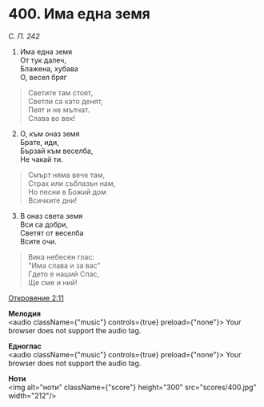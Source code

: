 # 400. Има една земя

_С. П. 242_

1. Има една земя  
От тук далеч,  
Блажена, хубава  
О, весел бряг  

> Светите там стоят,  
> Светли са като денят,  
> Пеят и не мълчат.  
> Слава во век!

2. О, към оназ земя  
Брате, иди,  
Бързай към веселба,  
Не чакай ти.  

> Смърт няма вече там,  
> Страх или съблазън нам,  
> Но песни в Божий дом  
> Всичките дни!

3. В оназ света земя  
Вси са добри,  
Светят от веселба  
Всите очи.  

> Вика небесен глас:  
> "Има слава и за вас"  
> Гдето е наший Спас,  
> Ще сме и ний!

[Откровение 2:11](http://biblia.bg/index.php?k=66&g=2&s=11)

**Мелодия**  
<audio className={"music"} controls={true} preload={"none"}>
    <source src="mp3/400.mp3" type="audio/mpeg"/>
    Your browser does not support the audio tag.
</audio>

**Едноглас**  
<audio className={"music"} controls={true} preload={"none"}>
    <source src="transp/400.mp3" type="audio/mpeg"/>
    Your browser does not support the audio tag.
</audio>

**Ноти**  
<img alt="ноти" className={"score"} height="300" src="scores/400.jpg" width="212"/>
